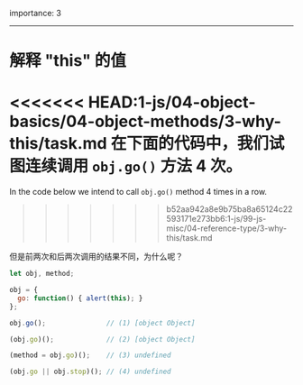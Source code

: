 importance: 3

---

# 解释 "this" 的值

<<<<<<< HEAD:1-js/04-object-basics/04-object-methods/3-why-this/task.md
在下面的代码中，我们试图连续调用 `obj.go()` 方法 4 次。
=======
In the code below we intend to call `obj.go()` method 4 times in a row.
>>>>>>> b52aa942a8e9b75ba8a65124c22593171e273bb6:1-js/99-js-misc/04-reference-type/3-why-this/task.md

但是前两次和后两次调用的结果不同，为什么呢？

```js run no-beautify
let obj, method;

obj = {
  go: function() { alert(this); }
};

obj.go();               // (1) [object Object]

(obj.go)();             // (2) [object Object]

(method = obj.go)();    // (3) undefined

(obj.go || obj.stop)(); // (4) undefined
```

